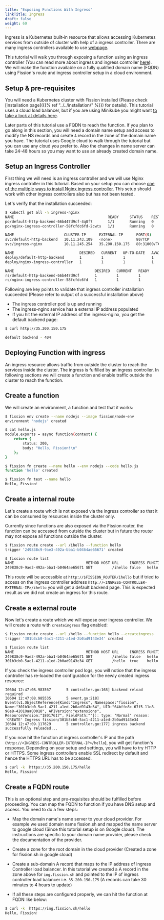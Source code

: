 ```yaml
---
title: "Exposing Functions With Ingress"
linkTitle: Ingress
draft: false
weight: 60
---
```


Ingress is a Kubernetes built-in resource that allows accessing Kubernetes services from outside of cluster with help of a ingress controller.
There are many ingress controllers available to use [webpage](https://kubernetes.io/docs/concepts/services-networking/ingress-controllers/#additional-controllers).

This tutorial will walk you through exposing a function using an ingress controller (You can read more about ingress and ingress controller [here](https://kubernetes.io/docs/concepts/services-networking/ingress/#ingress-controllers)).
We will make the function available on a fully qualified domain name (FQDN) using Fission's route and ingress controller setup in a cloud environment.

## Setup & pre-requisites

You will need a Kubernetes cluster with Fission installed (Please check [installation page]({{% ref "../../installation/" %}}) for details).
This tutorial uses a cloud load balancer, but if you are using Minikube you might want [to take a look at details here](https://github.com/kubernetes/minikube/issues/496).

Later parts of this tutorial use a FQDN to reach the function.
If you plan to go along in this section, you will need a domain name setup and access to modify the NS records and create `A` record in the zone of the domain name you have.
The tutorial uses Google cloud to walk through the tutorial but you can use any cloud you prefer to.
Also the changes in name server can take 24-48 hours so you may want to use an already created domain name.

## Setup an Ingress Controller

First thing we will need is an ingress controller and we will use Nginx ingress controller in this tutorial.
Based on your setup you can choose [one of the multiple ways to install Nginx ingress controller](https://kubernetes.github.io/ingress-nginx/deploy/).
This setup should work with other ingress controllers also but has not been tested.

Let's verify that the installation succeeded:

```bash
$ kubectl get all -n ingress-nginx
NAME                                           READY     STATUS    RESTARTS   AGE
po/default-http-backend-66b447d9cf-4q8f7       1/1       Running   0          19d
po/nginx-ingress-controller-58fcfdc6fd-2cwts   1/1       Running   0          19d

NAME                       CLUSTER-IP      EXTERNAL-IP      PORT(S)                      AGE
svc/default-http-backend   10.11.243.109   <none>           80/TCP                       19d
svc/ingress-nginx          10.11.245.254   35.200.150.175   80:31000/TCP,443:30666/TCP   19d

NAME                              DESIRED   CURRENT   UP-TO-DATE   AVAILABLE   AGE
deploy/default-http-backend       1         1         1            1           19d
deploy/nginx-ingress-controller   1         1         1            1           19d

NAME                                     DESIRED   CURRENT   READY     AGE
rs/default-http-backend-66b447d9cf       1         1         1         19d
rs/nginx-ingress-controller-58fcfdc6fd   1         1         1         19d

```

Following are key points to validate that ingress controller installation succeeded (Please refer to output of a successful installation above)

- The ingress controller pod is up and running
- The ingress-nginx service has a external IP address populated
- If you hit the external IP address of the ingress-nginx, you get the default backend page:

```bash
$ curl http://35.200.150.175

default backend - 404
```

## Deploying Function with ingress

An ingress resource allows traffic from outside the cluster to reach the services inside the cluster.
The ingress is fulfilled by an ingress controller.
In following sections we will create a function and enable traffic outside the cluster to reach the function.

## Create a function

We will create an environment, a function and test that it works:

```bash
$ fission env create --name nodejs --image fission/node-env
environment 'nodejs' created

$ cat hello.js
module.exports = async function(context) {
    return {
        status: 200,
        body: "Hello, Fission!\n"
    };
}

$ fission fn create --name hello --env nodejs --code hello.js 
function 'hello' created

$ fission fn test --name hello
Hello, Fission!
```

## Create a internal route

Let's create a route which is not exposed via the ingress controller so that it can be consumed by resources inside the cluster only.

Currently since functions are also exposed via the Fission router, the function can be accessed from outside the cluster but in future the router may not expose all functions outside the cluster.

```bash
$ fission route create --url /ihello --function hello
trigger '249838c9-9ae3-492a-bba1-b0464ae65671' created

$ fission route list
NAME                                 METHOD HOST URL     INGRESS FUNCTION_NAME
249838c9-9ae3-492a-bba1-b0464ae65671 GET         /ihello false   hello
```

This route will be accessible at `http://$FISSION_ROUTER/ihello` but if tried to access on the ingress controller address `http://<INGRESS-CONTROLLER-EXTERNAL-IP>/ihello` you will get a default backend page.
This is expected result as we did not create an ingress for this route.

## Create a external route

Now let's create a route which we will expose over ingress controller.
We will create a route with `createingress` flag enabled:

```bash
$ fission route create --url /hello --function hello --createingress
trigger '301b3cb0-5ac1-4211-a1ed-2b0ad9143e34' created

$ fission route list
NAME                                 METHOD HOST URL     INGRESS FUNCTION_NAME
249838c9-9ae3-492a-bba1-b0464ae65671 GET         /ihello false   hello
301b3cb0-5ac1-4211-a1ed-2b0ad9143e34 GET         /hello  true    hello
```

If you check the ingress controller pod logs, you will notice that the ingress controller has re-loaded the configuration for the newly created ingress resource:

```text
I0604 12:47:08.983567       5 controller.go:168] backend reload required
I0604 12:47:08.985535       5 event.go:218] Event(v1.ObjectReference{Kind:"Ingress", Namespace:"fission", Name:"301b3cb0-5ac1-4211-a1ed-2b0ad9143e34", UID:"64bffe8c-67f5-11e8-98e8-42010aa00018", APIVersion:"extensions", ResourceVersion:"18017617", FieldPath:""}): type: 'Normal' reason: 'CREATE' Ingress fission/301b3cb0-5ac1-4211-a1ed-2b0ad9143e34
I0604 12:47:09.117629       5 controller.go:177] ingress backend successfully reloaded...
```

If you now hit the function at ingress controller's IP and the path (`http://<INGRESS-CONTROLLER-EXTERNAL-IP>/hello`), you will get function's response.
Depending on your setup and settings, you will have to try HTTP or HTTPS.
Some ingress controllers enable SSL redirect by default and hence the HTTPS URL has to be accessed.

```bash
$ curl -k  https://35.200.150.175/hello
Hello, Fission!
```

## Create a FQDN route

This is an optional step and pre-requisites should be fulfilled before proceeding.
You can map the FQDN to function if you have DNS setup and access.
You need to do a few steps:

- Map the domain name's name server to your cloud provider.
  For example we used domain name fission.sh and mapped the name server to google cloud (Since this tutorial setup is on Google cloud).
  The instructions are specific to your domain name provider, please check the documentation of the provider.

- Create a zone for the root domain in the cloud provider (Created a zone for fission.sh in google cloud)

- Create a sub-domain A record that maps to the IP address of Ingress Controller load balancer.
  In this tutorial we created a A record in the zone above for `ing.fission.sh` and pointed to the IP of ingress controller load balancer i.e. `35.200.150.175` (A records can take 30 minutes to 4 hours to update)

- If all these steps are configured properly, we can hit the function at FQDN like below:

```bash
$ curl -k  https://ing.fission.sh/hello
Hello, Fission!
```
